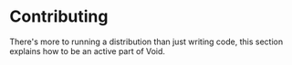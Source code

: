 # Contributing

There's more to running a distribution than just writing code, this
section explains how to be an active part of Void.
